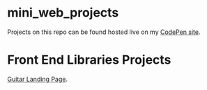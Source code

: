 # mini_web_projects
Projects on this repo can be found hosted live on my [CodePen site][1].

# Front End Libraries Projects
[Guitar Landing Page][2].

[1]: <https://codepen.io/chocolatechimpcookie/>
[2]: <https://codepen.io/chocolatechimpcookie/pen/JjKjPZG>
